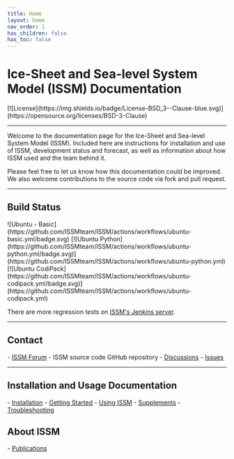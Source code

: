 ```yaml
---
title: Home
layout: home
nav_order: 1
has_children: false
has_toc: false
---
```


<h1>Ice-Sheet and Sea-level System Model (ISSM) Documentation</h1>
[![License](https://img.shields.io/badge/License-BSD_3--Clause-blue.svg)](https://opensource.org/licenses/BSD-3-Clause)

----

Welcome to the documentation page for the Ice-Sheet and Sea-level System Model (ISSM). Included here are instructions for installation and use of ISSM, development status and forecast, as well as information about how ISSM used and the team behind it.

Please feel free to let us know how this documentation could be improved. We also welcome contributions to the source code via fork and pull request.

----
<h2>Build Status</h2>
![Ubuntu - Basic](https://github.com/ISSMteam/ISSM/actions/workflows/ubuntu-basic.yml/badge.svg)
[![Ubuntu Python](https://github.com/ISSMteam/ISSM/actions/workflows/ubuntu-python.yml/badge.svg)](https://github.com/ISSMteam/ISSM/actions/workflows/ubuntu-python.yml)
[![Ubuntu CodiPack](https://github.com/ISSMteam/ISSM/actions/workflows/ubuntu-codipack.yml/badge.svg)](https://github.com/ISSMteam/ISSM/actions/workflows/ubuntu-codipack.yml)

There are more regression tests on <a href="https://ross.ics.uci.edu/jenkins/view/All/" target="_blank">ISSM's Jenkins server</a>.

----

<h2>Contact</h2>
- <a href="https://issm.ess.uci.edu/forum/" target="_blank">ISSM Forum</a>
- ISSM source code GitHub repository
  - <a href="https://github.com/ISSMteam/ISSM/discussions" target="_blank">Discussions</a>
  - <a href="https://github.com/ISSMteam/ISSM/issues" target="_blank">Issues</a>

----

<h2>Installation and Usage Documentation</h2>
- <a href="installation">Installation</a>
- <a href="getting-started">Getting Started</a>
- <a href="using-issm">Using ISSM</a>
- <a href="supplements">Supplements</a>
- <a href="troubleshooting">Troubleshooting</a>

<h2>About ISSM</h2>
- <a href="publications">Publications</a>
